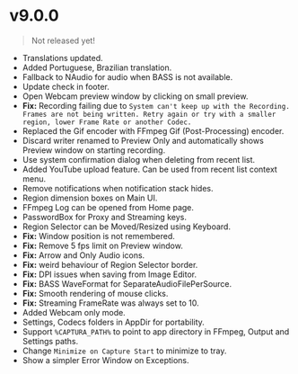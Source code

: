 # v9.0.0

> Not released yet!

- Translations updated.
- Added Portuguese, Brazilian translation.
- Fallback to NAudio for audio when BASS is not available.
- Update check in footer.
- Open Webcam preview window by clicking on small preview.
- **Fix:** Recording failing due to `System can't keep up with the Recording. Frames are not being written. Retry again or try with a smaller region, lower Frame Rate or another Codec.`
- Replaced the Gif encoder with FFmpeg Gif (Post-Processing) encoder.
- Discard writer renamed to Preview Only and automatically shows Preview window on starting recording.
- Use system confirmation dialog when deleting from recent list.
- Added YouTube upload feature. Can be used from recent list context menu.
- Remove notifications when notification stack hides.
- Region dimension boxes on Main UI.
- FFmpeg Log can be opened from Home page.
- PasswordBox for Proxy and Streaming keys.
- Region Selector can be Moved/Resized using Keyboard.
- **Fix:** Window position is not remembered.
- **Fix:** Remove 5 fps limit on Preview window.
- **Fix:** Arrow and Only Audio icons.
- **Fix:** weird behaviour of Region Selector border.
- **Fix:** DPI issues when saving from Image Editor.
- **Fix:** BASS WaveFormat for SeparateAudioFilePerSource.
- **Fix:** Smooth rendering of mouse clicks.
- **Fix:** Streaming FrameRate was always set to 10.
- Added Webcam only mode.
- Settings, Codecs folders in AppDir for portability.
- Support `%CAPTURA_PATH%` to point to app directory in FFmpeg, Output and Settings paths.
- Change `Minimize on Capture Start` to minimize to tray.
- Show a simpler Error Window on Exceptions.